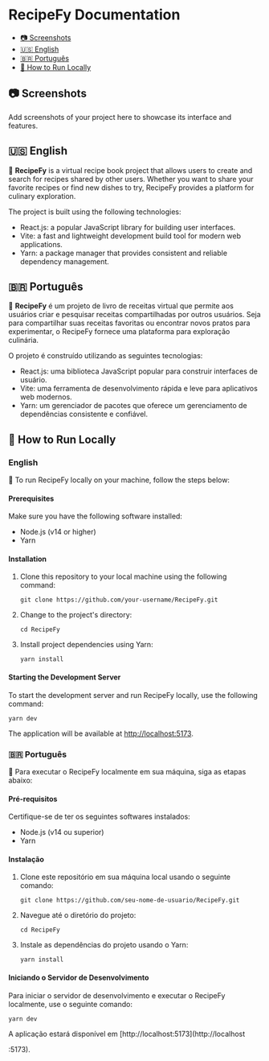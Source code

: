 # RecipeFy Documentation

- [📷 Screenshots](#screenshots)
- [🇺🇸 English](#english)
- [🇧🇷 Português](#portuguese-brazil)
- [🤖 How to Run Locally](#how-to-run-locally)

## 📷 Screenshots

Add screenshots of your project here to showcase its interface and features.

## 🇺🇸 English

📖 **RecipeFy** is a virtual recipe book project that allows users to create and search for recipes shared by other users. Whether you want to share your favorite recipes or find new dishes to try, RecipeFy provides a platform for culinary exploration.

The project is built using the following technologies:

- React.js: a popular JavaScript library for building user interfaces.
- Vite: a fast and lightweight development build tool for modern web applications.
- Yarn: a package manager that provides consistent and reliable dependency management.

## 🇧🇷 Português

📖 **RecipeFy** é um projeto de livro de receitas virtual que permite aos usuários criar e pesquisar receitas compartilhadas por outros usuários. Seja para compartilhar suas receitas favoritas ou encontrar novos pratos para experimentar, o RecipeFy fornece uma plataforma para exploração culinária.

O projeto é construído utilizando as seguintes tecnologias:

- React.js: uma biblioteca JavaScript popular para construir interfaces de usuário.
- Vite: uma ferramenta de desenvolvimento rápida e leve para aplicativos web modernos.
- Yarn: um gerenciador de pacotes que oferece um gerenciamento de dependências consistente e confiável.

## 🤖 How to Run Locally

### English

🚀 To run RecipeFy locally on your machine, follow the steps below:

#### Prerequisites

Make sure you have the following software installed:

- Node.js (v14 or higher)
- Yarn

#### Installation

1. Clone this repository to your local machine using the following command:

   ```shell
   git clone https://github.com/your-username/RecipeFy.git
   ```

2. Change to the project's directory:

   ```shell
   cd RecipeFy
   ```

3. Install project dependencies using Yarn:

   ```shell
   yarn install
   ```

#### Starting the Development Server

To start the development server and run RecipeFy locally, use the following command:

```shell
yarn dev
```

The application will be available at [http://localhost:5173](http://localhost:5173).

### 🇧🇷 Português

🚀 Para executar o RecipeFy localmente em sua máquina, siga as etapas abaixo:

#### Pré-requisitos

Certifique-se de ter os seguintes softwares instalados:

- Node.js (v14 ou superior)
- Yarn

#### Instalação

1. Clone este repositório em sua máquina local usando o seguinte comando:

   ```shell
   git clone https://github.com/seu-nome-de-usuario/RecipeFy.git
   ```

2. Navegue até o diretório do projeto:

   ```shell
   cd RecipeFy
   ```

3. Instale as dependências do projeto usando o Yarn:

   ```shell
   yarn install
   ```

#### Iniciando o Servidor de Desenvolvimento

Para iniciar o servidor de desenvolvimento e executar o RecipeFy localmente, use o seguinte comando:

```shell
yarn dev
```

A aplicação estará disponível em [http://localhost:5173](http://localhost

:5173).
